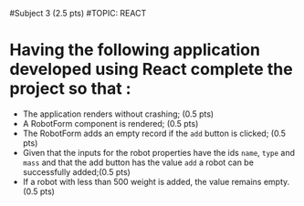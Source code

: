 #Subject 3 (2.5 pts)
#TOPIC: REACT

# Having the following application developed using React complete the project so that :

- The application renders without crashing; (0.5 pts)
- A RobotForm component is rendered; (0.5 pts)
- The RobotForm adds an empty record if the `add` button is clicked; (0.5 pts)
- Given that the inputs for the robot properties have the ids `name`, `type` and `mass` and that the add button has the value `add` a robot can be successfully added;(0.5 pts)
- If a robot with less than 500 weight is added, the value remains empty. (0.5 pts)